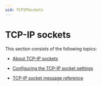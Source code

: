 ```yaml
---
uid: TCPIPSockets
---
```


# TCP-IP sockets

This section consists of the following topics:

- [About TCP-IP sockets](About_TCP-IP_sockets.md#about-tcp-ip-sockets)

- [Configuring the TCP-IP socket settings](Configuring_the_TCP-IP_socket_settings.md#configuring-the-tcp-ip-socket-settings)

- [TCP-IP socket message reference](TCP-IP_socket_message_reference.md#tcp-ip-socket-message-reference)

